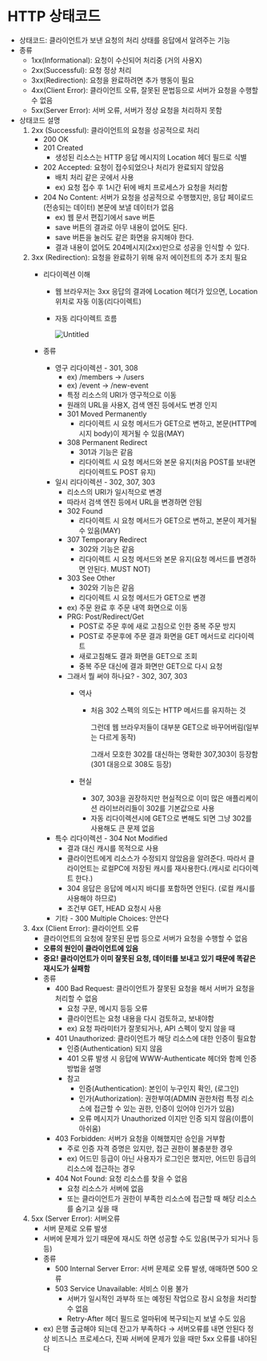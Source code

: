 # HTTP 상태코드

- 상태코드: 클라이언트가 보낸 요청의 처리 상태를 응답에서 알려주는 기능
- 종류
    - 1xx(Informational): 요청이 수신되어 처리중 (거의 사용X)
    - 2xx(Successful): 요청 정상 처리
    - 3xx(Redirection): 요청을 완료하려면 추가 행동이 필요
    - 4xx(Client Error): 클라이언트 오류, 잘못된 문법등으로 서버가 요청을 수행할 수 없음
    - 5xx(Server Error): 서버 오류, 서버가 정상 요청을 처리하지 못함
- 상태코드 설명
    1. 2xx (Successful): 클라이언트의 요청을 성공적으로 처리
        - 200 OK
        - 201 Created
            - 생성된 리소스는 HTTP 응답 메시지의 Location 헤더 필드로 식별
        - 202 Accepted: 요청이 접수되었으나 처리가 완료되지 않았음
            - 배치 처리 같은 곳에서 사용
            - ex) 요청 접수 후 1시간 뒤에 배치 프로세스가 요청을 처리함
        - 204 No Content: 서버가 요청을 성공적으로 수행했지만, 응답 페이로드(전송되는 데이터) 본문에 보낼 데이터가 없음
            - ex) 웹 문서 편집기에서 save 버튼
            - save 버튼의 결과로 아무 내용이 없어도 된다.
            - save 버튼을 눌러도 같은 화면을 유지해야 한다.
            - 결과 내용이 없어도 204메시지(2xx)만으로 성공을 인식할 수 있다.
    2. 3xx (Redirection): 요청을 완료하기 위해 유저 에이전트의 추가 조치 필요
        - 리다이렉션 이해
            - 웹 브라우저는 3xx 응답의 결과에 Location 헤더가 있으면, Location 위치로 자동 이동(리다이렉트)
            - 자동 리다이렉트 흐름
                
                ![Untitled](HTTP%20%E1%84%89%E1%85%A1%E1%86%BC%E1%84%90%E1%85%A2%E1%84%8F%E1%85%A9%E1%84%83%E1%85%B3%207cf71b03ed2740d7830fdf74c97f18fc/Untitled.png)
                
        - 종류
            - 영구 리다이렉션 - 301, 308
                - ex) /members → /users
                - ex) /event → /new-event
                - 특정 리소스의 URI가 영구적으로 이동
                - 원래의 URL을 사용X, 검색 엔진 등에서도 변경 인지
                - 301 Moved Permanently
                    - 리다이렉트 시 요청 메서드가 GET으로 변하고, 본문(HTTP메시지 body)이 제거될 수 있음(MAY)
                - 308 Permanent Redirect
                    - 301과 기능은 같음
                    - 리다이렉트 시 요청 메서드와 본문 유지(처음 POST를 보내면 리다이렉트도 POST 유지)
            - 일시 리다이렉션 - 302, 307, 303
                - 리소스의 URI가 일시적으로 변경
                - 따라서 검색 엔진 등에서 URL을 변경하면 안됨
                - 302 Found
                    - 리다이렉트 시 요청 메서드가 GET으로 변하고, 본문이 제거될 수 있음(MAY)
                - 307 Temporary Redirect
                    - 302와 기능은 같음
                    - 리다이렉트 시 요청 메서드와 본문 유지(요청 메서드를 변경하면 안된다. MUST NOT)
                - 303 See Other
                    - 302와 기능은 같음
                    - 리다이렉트 시 요청 메서드가 GET으로 변경
                - ex) 주문 완료 후 주문 내역 화면으로 이동
                - PRG: Post/Redirect/Get
                    - POST로 주문 후에 새로 고침으로 인한 중복 주문 방지
                    - POST로 주문후에 주문 결과 화면을 GET 메서드로 리다이렉트
                    - 새로고침해도 결과 화면을 GET으로 조회
                    - 중복 주문 대신에 결과 화면만 GET으로 다시 요청
                - 그래서 뭘 써야 하나요? - 302, 307, 303
                    - 역사
                        - 처음 302 스펙의 의도는 HTTP 메서드를 유지하는 것
                            
                            그런데 웹 브라우저들이 대부분 GET으로 바꾸어버림(일부는 다르게 동작)
                            
                            그래서 모호한 302를 대신하는 명확한 307,303이 등장함(301 대응으로 308도 등장)
                            
                    - 현실
                        - 307, 303을 권장하지만 현실적으로 이미 많은 애플리케이션 라이브러리들이 302를 기본값으로 사용
                        - 자동 리다이렉션시에 GET으로 변해도 되면 그냥 302를 사용해도 큰 문제 없음
            - 특수 리다이렉션 - 304 Not Modified
                - 결과 대신 캐시를 목적으로 사용
                - 클라이언트에게 리소스가 수정되지 않았음을 알려준다. 따라서 클라이언트는 로컬PC에 저장된 캐시를 재사용한다.(캐시로 리다이렉트 한다.)
                - 304 응답은 응답에 메시지 바디를 포함하면 안된다. (로컬 캐시를 사용해야 하므로)
                - 조건부 GET, HEAD 요청시 사용
            - 기타 - 300 Multiple Choices: 안쓴다
    3. 4xx (Client Error): 클라이언트 오류
        - 클라이언트의 요청에 잘못된 문법             등으로 서버가 요청을 수행할 수 없음
        - **오류의 원인이 클라이언트에 있음**
        - **중요! 클라이언트가 이미 잘못된 요청, 데이터를 보내고 있기 때문에 똑같은 재시도가 실패함**
        - 종류
            - 400 Bad Request: 클라이언트가 잘못된 요청을 해서 서버가 요청을 처리할 수 없음
                - 요청 구문, 메시지 등등 오류
                - 클라이언트는 요청 내용을 다시 검토하고, 보내야함
                - ex) 요청 파라미터가 잘못되거나, API 스펙이 맞지 않을 때
            - 401 Unauthorized: 클라이언트가 해당 리소스에 대한 인증이 필요함
                - 인증(Authentication) 되지 않음
                - 401 오류 발생 시 응답에 WWW-Authenticate 헤더와 함께 인증 방법을 설명
                - 참고
                    - 인증(Authentication): 본인이 누구인지 확인, (로그인)
                    - 인가(Authorization): 권한부여(ADMIN 권한처럼 특정 리소스에 접근할 수 있는 권한, 인증이 있어야 인가가 있음)
                    - 오류 메시지가 Unauthorized 이지만 인증 되지 않음(이름이 아쉬움)
            - 403 Forbidden: 서버가 요청을 이해했지만 승인을 거부함
                - 주로 인증 자격 증명은 있지만, 접근 권한이 불충분한 경우
                - ex) 어드민 등급이 아닌 사용자가 로그인은 했지만, 어드민 등급의 리소스에 접근하는 경우
            - 404 Not Found: 요청 리소스를 찾을 수 없음
                - 요청 리소스가 서버에 없음
                - 또는 클라이언트가 권한이 부족한 리소스에 접근할 때 해당 리소스를 숨기고 싶을 때
    4. 5xx (Server Error): 서버오류
        - 서버 문제로 오류 발생
        - 서버에 문제가 있기 때문에 재시도 하면 성공할 수도 있음(복구가 되거나 등등)
        - 종류
            - 500 Internal Server Error: 서버 문제로 오류 발생, 애매하면 500 오류
            - 503 Service Unavailable: 서비스 이용 불가
                - 서버가 일시적인 과부하 또는 예정된 작업으로 잠시 요청을 처리할 수 없음
                - Retry-After 헤더 필드로 얼마뒤에 복구되는지 보낼 수도 있음
        - ex) 은행 출금해야 되는데 잔고가 부족하다 → 서버오류를 내면 안된다 정상 비즈니스 프로세스다, 진짜 서버에 문제가 있을 때만 5xx 오류를 내야된다